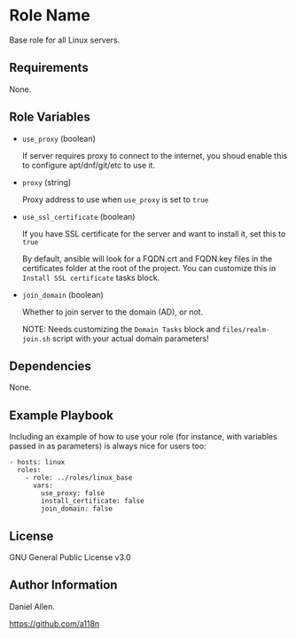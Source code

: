 Role Name
=========

Base role for all Linux servers.

Requirements
------------

None.

Role Variables
--------------

- ```use_proxy``` (boolean)

  If server requires proxy to connect to the internet, you shoud enable this to configure apt/dnf/git/etc to use it.

- ```proxy``` (string)

  Proxy address to use when ```use_proxy``` is set to ```true```

- ```use_ssl_certificate``` (boolean)

  If you have SSL certificate for the server and want to install it, set this to ```true```

  By default, ansible will look for a FQDN.crt and FQDN.key files in the certificates folder at the root of the project. You can customize this in ```Install SSL certificate``` tasks block.

- ```join_domain``` (boolean)

  Whether to join server to the domain (AD), or not.

  NOTE: Needs customizing the ```Domain Tasks``` block and ```files/realm-join.sh``` script with your actual domain parameters!

Dependencies
------------

None.

Example Playbook
----------------

Including an example of how to use your role (for instance, with variables passed in as parameters) is always nice for users too:

    - hosts: linux
      roles:
        - role: ../roles/linux_base
          vars:
            use_proxy: false
            install_certificate: false
            join_domain: false


License
-------

GNU General Public License v3.0

Author Information
------------------

Daniel Allen.

https://github.com/a118n
